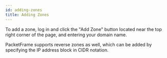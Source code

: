 ```yaml
---
id: adding-zones
title: Adding Zones
---
```


To add a zone, log in and click the "Add Zone" button located near the top right corner of the page, and entering your domain name.

PacketFrame supports reverse zones as well, which can be added by specifying the IP address block in CIDR notation.
